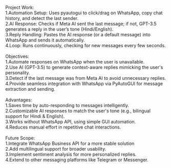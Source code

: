 <p>
Project Work:<br>
1.Automation Setup: Uses pyautogui to click/drag on WhatsApp, copy chat history, and detect the last sender.
<br>
2.AI Response: Checks if Meta AI sent the last message; if not, GPT-3.5 generates a reply in the user’s tone (Hindi/English).
<br>
3.Reply Handling: Pastes the AI response (or a default message) into WhatsApp and sends it automatically.
<br>
4.Loop: Runs continuously, checking for new messages every few seconds.
<br>
<br>
Objectives:<br>
1.Automate responses on WhatsApp when the user is unavailable.
<br>
2.Use AI (GPT-3.5) to generate context-aware replies mimicking the user's personality.
<br>
3.Detect if the last message was from Meta AI to avoid unnecessary replies.
<br>
4.Provide seamless integration with WhatsApp via PyAutoGUI for message extraction and sending.
<br>
<br>
Advantages:<br>
1.Saves time by auto-responding to messages intelligently.
<br>
2.Customizable AI responses to match the user's tone (e.g., bilingual support for Hindi & English).
<br>
3.Works without WhatsApp API, using simple GUI automation.
<br>
4.Reduces manual effort in repetitive chat interactions.
<br><br>
Future Scope:<br>
1.Integrate WhatsApp Business API for a more stable solution
<br>
2.Add multilingual support for broader usability.
<br>
3.Implement sentiment analysis for more personalized replies.
<br>
4.Extend to other messaging platforms like Telegram or Messenger.
</p>